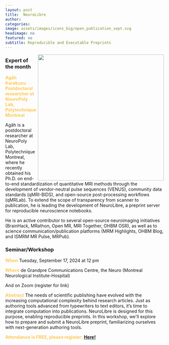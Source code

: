 ```yaml
---
layout: post
title:  NeuroLibre
author: 
categories:
image: assets/images/icons_big/open_publication_sept.svg
headimage: no
featured: no
subtitle: Reproducible and Executable Preprints
---
```

<style>
orange {
  color: rgba(254, 200, 89, 1);
  font-weight: bold;
}
</style>
<!-- ![](../assets/images/video_screenshots/click-to-see-video.png) -->

<!-- [![](../assets/images/video_screenshots/2023-10-05_osoh_ko_oct-video-screenshot.png)](https://www.youtube.com/watch?v=OHxnwzOKqHM&list=PL4IAzeXaocvx2rSfU1YCuTN3SmnOMqOz3&index=4) -->
<img align="right" width="400" src="{{site.baseurl}}/assets/images/monthly_posters/2024-09-17_osoh_ko_sept-poster-portrait.png">

### Expert of the month
<orange>Agâh Karakuzu <br>Postdoctoral researcher at NeuroPoly Lab, Polytechnique Montreal</orange>

Agâh is a postdoctoral researcher at NeuroPoly Lab, Polytechnique Montreal, where he recently obtained his Ph.D. on end-to-end standardization of quantitative MRI methods through the development of vendor-neutral pulse sequences (VENUS), community data standards (qMRI-BIDS), and open-source post-processing workflows (qMRLab). To extend the scope of transparency from scanner to publication, he is leading the development of NeuroLibre, a preprint server for reproducible neuroscience notebooks.

He is an active contributor to several open-source neuroimaging initiatives (BrainHack, MRathon, Open MR, MRI Together, OHBM OSR), as well as to science communication/publication platforms (MRM Highlights, OHBM Blog, and ISMRM MR Pulse, MRPub).

### Seminar/Workshop

<orange>When</orange>
Tuesday, September 17, 2024 at 12 pm

<orange>Where</orange>
de Grandpre Communications Centre, the Neuro (Montreal Neurological Institute-Hospital)

And on Zoom (register for link)

<orange>Abstract</orange>
The needs of scientific publishing have evolved with the increasing computational complexity behind research articles. Just as authoring tools advanced from typewriters to text editors, it’s time to integrate computation into publications. NeuroLibre is designed for this purpose, enabling reproducible preprints. In this workshop, we'll explore how to prepare and submit a NeuroLibre preprint, familiarizing ourselves with next-generation authoring tools.


<orange>Attendance is FREE, please register:</orange> 
**[Here!](https://forms.gle/9TMWWF2DgZ4tCqfNA)**

